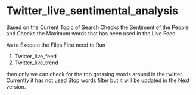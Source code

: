 # Twitter_live_sentimental_analysis

Based on the Current Topic of Search Checks the Sentiment of the People and Checks the Maximum words that has been used in the Live Feed

As to Execute the Files First need to Run 
1) Twitter_live_feed
2) Twitter_live_trend

then only we can check for the top grossing words around in the twitter. 
Currently it has not used Stop words filter but it will be updated in the Next version. 
